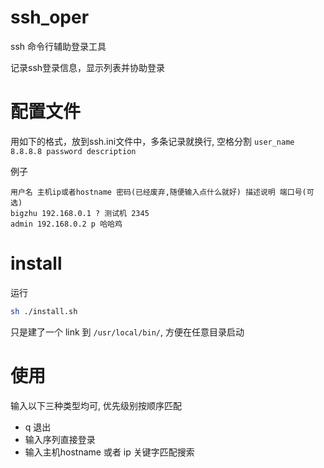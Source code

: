 # ssh_oper

ssh 命令行辅助登录工具

记录ssh登录信息，显示列表并协助登录

# 配置文件
用如下的格式，放到ssh.ini文件中，多条记录就换行, 空格分割
`user_name 8.8.8.8 password description`

例子

```
用户名 主机ip或者hostname 密码(已经废弃,随便输入点什么就好) 描述说明 端口号(可选) 
bigzhu 192.168.0.1 ? 测试机 2345
admin 192.168.0.2 p 哈哈鸡
```


# install
运行

```bash
sh ./install.sh
```

只是建了一个 link 到 `/usr/local/bin/`, 方便在任意目录启动

# 使用

输入以下三种类型均可, 优先级别按顺序匹配

- q 退出
- 输入序列直接登录
- 输入主机hostname 或者 ip 关键字匹配搜索
